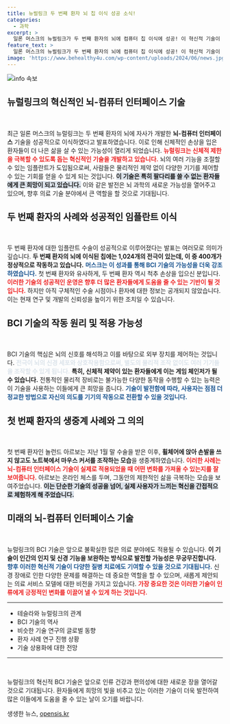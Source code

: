 ```yaml
---
title: 뉴럴링크 두 번째 환자 뇌 칩 이식 성공 소식!
categories:
  - 과학
excerpt: >
  일론 머스크의 뉴럴링크가 두 번째 환자의 뇌에 컴퓨터 칩 이식에 성공! 이 혁신적 기술이 사지마비 환자들에게 새로운 가능성을 열고 있습니다. 궁금한 미래의 모습, 확인해 보세요!
feature_text: >
  일론 머스크의 뉴럴링크가 두 번째 환자의 뇌에 컴퓨터 칩 이식에 성공! 이 혁신적 기술이 사지마비 환자들에게 새로운 가능성을 열고 있습니다. 궁금한 미래의 모습, 확인해 보세요!
image: 'https://www.behealthy4u.com/wp-content/uploads/2024/06/news.jpg'
---
```


<p><img src="https://www.behealthy4u.com/wp-content/uploads/2024/06/news.jpg" alt="info 속보" /></p>

<h2 data-ke-size="size26">뉴럴링크의 혁신적인 뇌-컴퓨터 인터페이스 기술</h2>

<p data-ke-size="size16">&nbsp;</p>

<p data-ke-size="size16">최근 일론 머스크의 뉴럴링크는 두 번째 환자의 뇌에 자사가 개발한 <b>뇌-컴퓨터 인터페이스</b> 기술을 성공적으로 이식하였다고 발표하였습니다. 이로 인해 신체적인 손상을 입은 환자들이 더 나은 삶을 살 수 있는 가능성이 열리게 되었습니다. <b><span style="color: #ee2323;">뉴럴링크는 신체적 제한을 극복할 수 있도록 돕는 혁신적인 기술을 개발하고 있습니다.</span></b> 뇌의 여러 기능을 조절할 수 있는 임플란트가 도입됨으로써, 사람들은 물리적인 제약 없이 다양한 기기를 제어할 수 있는 기회를 얻을 수 있게 되는 것입니다. <b><span style="background-color: #21538527;">이 기술은 특히 팔다리를 쓸 수 없는 환자들에게 큰 희망이 되고 있습니다.</span></b> 이와 같은 발전은 뇌 과학의 새로운 가능성을 열어주고 있으며, 향후 의료 기술 분야에서 큰 역할을 할 것으로 기대됩니다.</p>

<h2 data-ke-size="size26">두 번째 환자의 사례와 성공적인 임플란트 이식</h2>

<p data-ke-size="size16">&nbsp;</p>

<p data-ke-size="size16">두 번째 환자에 대한 임플란트 수술이 성공적으로 이루어졌다는 발표는 여러모로 의미가 깊습니다. <b>두 번째 환자의 뇌에 이식된 칩에는 1,024개의 전극이 있는데, 이 중 400개가 정상적으로 작동하고 있습니다.</b> <b><span style="color: #1a5490;">머스크는 이 성과를 통해 BCI 기술의 가능성을 더욱 강조하였습니다.</span></b> 첫 번째 환자와 유사하게, 두 번째 환자 역시 척추 손상을 입으신 분입니다. <b><span style="color: #ee2323;">이러한 기술의 성공적인 운영은 향후 더 많은 환자들에게 도움을 줄 수 있는 기반이 될 것입니다.</span></b> 하지만 아직 구체적인 수술 시점이나 환자에 대한 정보는 공개되지 않았습니다. 이는 현재 연구 및 개발의 신뢰성을 높이기 위한 조치일 수 있습니다.</p>

<h2 data-ke-size="size26">BCI 기술의 작동 원리 및 적용 가능성</h2>

<p data-ke-size="size16">&nbsp;</p>

<p data-ke-size="size16">BCI 기술의 핵심은 뇌의 신호를 해석하고 이를 바탕으로 외부 장치를 제어하는 것입니다. <b><span style="color: #21538527;">전극이 뇌의 신경 세포와 상호작용함으로써, 별도의 물리적 조작 없이도 여러 기기들을 조작할 수 있게 됩니다.</span></b> <b>특히, 신체적 제약이 있는 환자들에게 이는 게임 체인저가 될 수 있습니다.</b> 전통적인 물리적 장비로는 불가능한 다양한 동작을 수행할 수 있는 능력은 이 기술을 사용하는 이들에게 큰 희망을 줍니다. <b><span style="color: #1a5490;">기술이 발전함에 따라, 사용자는 점점 더 정교한 방법으로 자신의 의도를 기기의 작동으로 전환할 수 있을 것입니다.</span></b></p>

<h2 data-ke-size="size26">첫 번째 환자의 생중계 사례와 그 의의</h2>

<p data-ke-size="size16">&nbsp;</p>

<p data-ke-size="size16">첫 번째 환자인 놀런드 아르보는 지난 1월 말 수술을 받은 이후, <b>휠체어에 앉아 손발을 쓰지 않고도 노트북에서 마우스 커서를 조작하는 모습</b>을 생중계하였습니다. <b><span style="color: #ee2323;">이러한 사례는 뇌-컴퓨터 인터페이스 기술이 실제로 적용되었을 때 어떤 변화를 가져올 수 있는지를 잘 보여줍니다.</span></b> 아르보는 온라인 체스를 두며, 그동안의 제한적인 삶을 극복하는 모습을 보여주었습니다. <b><span style="background-color: #21538527;">이는 단순한 기술의 성공을 넘어, 실제 사용자가 느끼는 혁신을 간접적으로 체험하게 해 주었습니다.</span></b></p>

<h2 data-ke-size="size26">미래의 뇌-컴퓨터 인터페이스 기술</h2>

<p data-ke-size="size16">&nbsp;</p>

<p data-ke-size="size16">뉴럴링크의 BCI 기술은 앞으로 불확실한 많은 의료 분야에도 적용될 수 있습니다. <b>이 기술이 인간의 인지 및 신경 기능을 보완하는 방식으로 발전할 가능성은 무궁무진합니다.</b> <b><span style="color: #1a5490;">향후 이러한 혁신적 기술이 다양한 질병 치료에도 기여할 수 있을 것으로 기대됩니다.</span></b> 신경 장애로 인한 다양한 문제를 해결하는 데 중요한 역할을 할 수 있으며, 새롭게 제안되는 의료 서비스 모델에 대한 비전을 가지고 있습니다. <b><span style="color: #ee2323;">가장 중요한 것은 이러한 기술이 인류에게 긍정적인 변화를 이끌어 낼 수 있게 하는 것입니다.</span></b></p>

<hr />

<ul>
    <li>테슬라와 뉴럴링크의 관계</li>
    <li>BCI 기술의 역사</li>
    <li>비슷한 기술 연구의 글로벌 동향</li>
    <li>환자 사례 연구 진행 상황</li>
    <li>기술 상용화에 대한 전망</li>
</ul>

<hr />

<p data-ke-size="size16">&nbsp;</p>

<p data-ke-size="size16">뉴럴링크의 혁신적 BCI 기술은 앞으로 인류 건강과 편의성에 대한 새로운 장을 열어갈 것으로 기대됩니다. 환자들에게 희망의 빛을 비추고 있는 이러한 기술이 더욱 발전하여 많은 이들에게 도움을 줄 수 있는 날이 오기를 바랍니다.</p>
생생한 뉴스, <a href="https://opensis.kr" rel="dofollow">opensis.kr</a>



